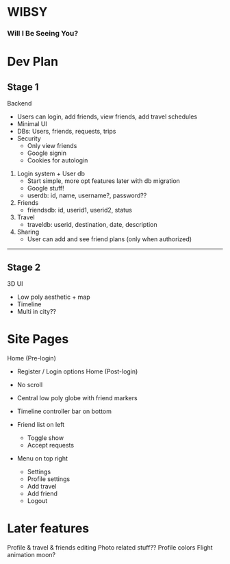 # WIBSY
### Will I Be Seeing You?


# Dev Plan
## Stage 1
Backend
- Users can login, add friends, view friends, add travel schedules
- Minimal UI
- DBs: Users, friends, requests, trips
- Security
    - Only view friends
    - Google signin
    - Cookies for autologin


1. Login system + User db
    - Start simple, more opt features later with db migration
    - Google stuff!
    - userdb: id, name, username?, password??
2. Friends
    - friendsdb: id, userid1, userid2, status
3. Travel
    - traveldb: userid, destination, date, description 
4. Sharing
    - User can add and see friend plans (only when authorized)
--- 

## Stage 2
3D UI
- Low poly aesthetic + map
- Timeline
- Multi in city??

# Site Pages
Home (Pre-login)
- Register / Login options
Home (Post-login)
- No scroll
- Central low poly globe with friend markers
- Timeline controller bar on bottom
- Friend list on left
    - Toggle show
    - Accept requests

- Menu on top right
    - Settings
    - Profile settings
    - Add travel
    - Add friend
    - Logout

# Later features
Profile & travel & friends editing
Photo related stuff??
Profile colors 
Flight animation 
moon?